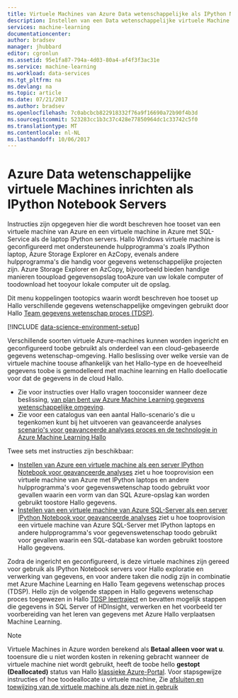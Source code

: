 ```yaml
---
title: Virtuele Machines van Azure Data wetenschappelijke als IPython Notebook Servers aaaProvision | Microsoft Docs
description: Instellen van een Data wetenschappelijke virtuele Machine als een Server van de Notebook IPython met ondersteunende hulpprogramma's.
services: machine-learning
documentationcenter: 
author: bradsev
manager: jhubbard
editor: cgronlun
ms.assetid: 95e1fa87-794a-4d03-80a4-af4f3f3ac31e
ms.service: machine-learning
ms.workload: data-services
ms.tgt_pltfrm: na
ms.devlang: na
ms.topic: article
ms.date: 07/21/2017
ms.author: bradsev
ms.openlocfilehash: 7c0abcbcb822918332f76a9f16690a72b90f4b3d
ms.sourcegitcommit: 523283cc1b3c37c428e77850964dc1c33742c5f0
ms.translationtype: MT
ms.contentlocale: nl-NL
ms.lasthandoff: 10/06/2017
---
```

# <a name="provision-azure-data-science-virtual-machines-as-ipython-notebook-servers"></a>Azure Data wetenschappelijke virtuele Machines inrichten als IPython Notebook Servers
Instructies zijn opgegeven hier die wordt beschreven hoe tooset van een virtuele machine van Azure en een virtuele machine in Azure met SQL-Service als de laptop IPython servers. Hallo Windows virtuele machine is geconfigureerd met ondersteunende hulpprogramma's zoals IPython laptop, Azure Storage Explorer en AzCopy, evenals andere hulpprogramma's die handig voor gegevens wetenschappelijke projecten zijn. Azure Storage Explorer en AzCopy, bijvoorbeeld bieden handige manieren tooupload gegevensopslag tooAzure van uw lokale computer of toodownload het tooyour lokale computer uit de opslag. 

Dit menu koppelingen tootopics waarin wordt beschreven hoe tooset up Hallo verschillende gegevens wetenschappelijke omgevingen gebruikt door Hallo [Team gegevens wetenschap proces (TDSP)](data-science-process-overview.md).

[!INCLUDE [data-science-environment-setup](../../includes/cap-setup-environments.md)]

Verschillende soorten virtuele Azure-machines kunnen worden ingericht en geconfigureerd toobe gebruikt als onderdeel van een cloud-gebaseerde gegevens wetenschap-omgeving. Hallo beslissing over welke versie van de virtuele machine toouse afhankelijk van het Hallo-type en de hoeveelheid gegevens toobe is gemodelleerd met machine learning en Hallo doellocatie voor dat de gegevens in de cloud Hallo. 

* Zie voor instructies over Hallo vragen tooconsider wanneer deze beslissing, [van plan bent uw Azure Machine Learning gegevens wetenschappelijke omgeving](machine-learning-data-science-plan-your-environment.md). 
* Zie voor een catalogus van een aantal Hallo-scenario's die u tegenkomen kunt bij het uitvoeren van geavanceerde analyses [scenario's voor geavanceerde analyses proces en de technologie in Azure Machine Learning Hallo](machine-learning-data-science-plan-sample-scenarios.md)

Twee sets met instructies zijn beschikbaar:

* [Instellen van Azure een virtuele machine als een server IPython Notebook voor geavanceerde analyses](machine-learning-data-science-setup-virtual-machine.md) ziet u hoe tooprovision een virtuele machine van Azure met IPython laptops en andere hulpprogramma's voor gegevenswetenschap toodo gebruikt voor gevallen waarin een vorm van dan SQL Azure-opslag kan worden gebruikt toostore Hallo gegevens.
* [Instellen van een virtuele machine van Azure SQL-Server als een server IPython Notebook voor geavanceerde analyses](machine-learning-data-science-setup-sql-server-virtual-machine.md) ziet u hoe tooprovision een virtuele machine van Azure SQL-Server met IPython laptops en andere hulpprogramma's voor gegevenswetenschap toodo gebruikt voor gevallen waarin een SQL-database kan worden gebruikt toostore Hallo gegevens.

Zodra de ingericht en geconfigureerd, is deze virtuele machines zijn gereed voor gebruik als IPython Notebook servers voor Hallo exploratie en verwerking van gegevens, en voor andere taken die nodig zijn in combinatie met Azure Machine Learning en Hallo Team gegevens wetenschap proces (TDSP). Hello zijn de volgende stappen in Hallo gegevens wetenschap proces toegewezen in Hallo [TDSP leertraject](https://azure.microsoft.com/documentation/learning-paths/cortana-analytics-process/) en bevatten mogelijk stappen die gegevens in SQL Server of HDInsight, verwerken en het voorbeeld ter voorbereiding van het leren van gegevens met Azure Hallo verplaatsen Machine Learning.

> [!NOTE]
> Virtuele Machines in Azure worden berekend als **Betaal alleen voor wat u**. tooensure die u niet worden kosten in rekening gebracht wanneer de virtuele machine niet wordt gebruikt, heeft de toobe hello **gestopt (Deallocated)** status van Hallo [klassieke Azure-Portal](http://manage.windowsazure.com/). Voor stapsgewijze instructies of hoe toodeallocate u virtuele machine, Zie [afsluiten en toewijzing van de virtuele machine als deze niet in gebruik](machine-learning-data-science-setup-virtual-machine.md#shutdown)
> 
> 

